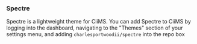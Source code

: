 ### Spectre

Spectre is a lightweight theme for CiiMS. You can add Spectre to CiiMS by logging into the dashboard, navigating to the "Themes" section of your settings menu, and adding ```charlesportwoodii/spectre``` into the repo box
